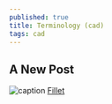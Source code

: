```yaml
---
published: true
title: Terminology (cad)
tags: cad
---
```

## A New Post

![caption](https://cad.onshape.com/help/Content/Resources/Images/icons/fillet-feature-iconLG.png) [Fillet](https://cad.onshape.com/help/Content/fillet.htm?tocpath=Part%20Studios%7CFeature%20Tools%7C_____7)




